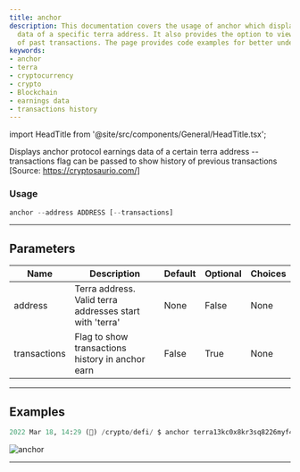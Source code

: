 ```yaml
---
title: anchor
description: This documentation covers the usage of anchor which displays earnings
  data of a specific terra address. It also provides the option to view the history
  of past transactions. The page provides code examples for better understanding.
keywords:
- anchor
- terra
- cryptocurrency
- crypto
- Blockchain
- earnings data
- transactions history
---
```


import HeadTitle from '@site/src/components/General/HeadTitle.tsx';

<HeadTitle title="crypto/defi/anchor - Reference | OpenBB Terminal Docs" />

Displays anchor protocol earnings data of a certain terra address --transactions flag can be passed to show history of previous transactions [Source: https://cryptosaurio.com/]

### Usage

```python
anchor --address ADDRESS [--transactions]
```

---

## Parameters

| Name | Description | Default | Optional | Choices |
| ---- | ----------- | ------- | -------- | ------- |
| address | Terra address. Valid terra addresses start with 'terra' | None | False | None |
| transactions | Flag to show transactions history in anchor earn | False | True | None |


---

## Examples

```python
2022 Mar 18, 14:29 (🦋) /crypto/defi/ $ anchor terra13kc0x8kr3sq8226myf4nmanmn2mrk9s5s9wsnz --transactions
```
![anchor](https://user-images.githubusercontent.com/43375532/159065235-e8fb189d-f670-4391-a7fc-064640b9607d.png)

---

